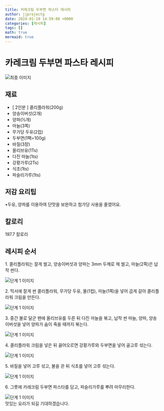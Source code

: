 ```yaml
---
title: 카레크림 두부면 파스타 레시피
author: jjprojectg
date: 2024-01-10 14:59:08 +0000
categories: [레시피]
tags: []
math: true
mermaid: true
---
```

<meta name="og:type" content="website"/>
<meta charset="UTF-8"/>
<div class="header">
  <h1>카레크림 두부면 파스타 레시피</h1>
</div>

<div class="container my-4">
  <div class="row">
    <div class="col-12 col-md-6">
      <div class="recipe-image">
        <img src="https://www.foodsafetykorea.go.kr/common/ecmFileView.do?ecm_file_no=1NxSkgr9AyL" class="step-image" alt="최종 이미지"/>
      </div>
    </div>
    <div class="col-12 col-md-6">
      <div class="ingredients">
        <h2>재료</h2>
        <ul class="card">
          <li> [ 2인분 ] 콜리플라워(200g) </li>
          <li>  양송이버섯(2개) </li>
          <li>  양파(½개) </li>
          <li>  마늘(3쪽) </li>
          <li>  무가당 두유(2컵) </li>
          <li>  두부면(1팩=100g) </li>
          <li>  바질(3장) </li>
          <li>  올리브유(1Ts) </li>
          <li>  다진 마늘(1ts) </li>
          <li>  강황가루(2Ts) </li>
          <li>  식초(1ts) </li>
          <li>  파슬리가루(1ts) </li>
</ul>
      </div>
    </div>
    <div class="col-12 col-md-6">
      <div class="ingredients">
        <h2>저감 요리팁</h2>
        <div class="card"> 
          <p>
            •두유, 양파를 이용하여 단맛을 보완하고 첨가당 사용을 줄였어요.
          </p>
        </div>
      </div>
      <div class="ingredients">
        <h2>칼로리</h2>
        <div class="card"> 
          <p>
            197.7 칼로리
          </p>
        </div>
      </div>
    </div>
  </div>

  <h2 class="my-4">레시피 순서</h2>
  <div class="card recipe-card">
    <div class="card-body recipe-step">
      <p class="card-text step-description">1. 콜리플라워는 잘게 썰고, 양송이버섯과 양파는 3mm 두께로 채 썰고, 마늘(2쪽)은 납작 썬다.</p>
      <img src="https://www.foodsafetykorea.go.kr/common/ecmFileView.do?ecm_file_no=1NxSkgr9H0f" alt="단계 1 이미지" class="step-image"/>
    </div>
  </div>
  <div class="card recipe-card">
    <div class="card-body recipe-step">
      <p class="card-text step-description">2. 믹서에 잘게 썬 콜리플라워, 무가당 두유, 물(1컵), 마늘(1쪽)을 넣어 곱게 갈아 콜리플라워 크림을 만든다.</p>
      <img src="https://www.foodsafetykorea.go.kr/common/ecmFileView.do?ecm_file_no=1NxSkgr9H2L" alt="단계 1 이미지" class="step-image"/>
    </div>
  </div>
  <div class="card recipe-card">
    <div class="card-body recipe-step">
      <p class="card-text step-description">3. 중간 불로 달군 팬에 올리브유를 두른 뒤 다진 마늘을 볶고, 납작 썬 마늘, 양파, 양송이버섯을 넣어 양파가 숨이 죽을 때까지 볶는다.</p>
      <img src="https://www.foodsafetykorea.go.kr/common/ecmFileView.do?ecm_file_no=1NxSkgr9ItS" alt="단계 1 이미지" class="step-image"/>
    </div>
  </div>
  <div class="card recipe-card">
    <div class="card-body recipe-step">
      <p class="card-text step-description">4. 콜리플라워 크림을 넣은 뒤 끓어오르면 강황가루와 두부면을 넣어 골고루 섞는다.</p>
      <img src="https://www.foodsafetykorea.go.kr/common/ecmFileView.do?ecm_file_no=1NxSkgr9IvO" alt="단계 1 이미지" class="step-image"/>
    </div>
  </div>
  <div class="card recipe-card">
    <div class="card-body recipe-step">
      <p class="card-text step-description">5. 바질을 넣어 고루 섞고, 불을 끈 뒤 식초를 넣어 고루 섞는다.</p>
      <img src="https://www.foodsafetykorea.go.kr/common/ecmFileView.do?ecm_file_no=1NxSkgr9Iyi" alt="단계 1 이미지" class="step-image"/>
    </div>
  </div>
  <div class="card recipe-card">
    <div class="card-body recipe-step">
      <p class="card-text step-description">6. 그릇에 카레크림 두부면 파스타를 담고, 파슬리가루를 뿌려 마무리한다.</p>
      <img src="https://www.foodsafetykorea.go.kr/common/ecmFileView.do?ecm_file_no=1NxSkgr9I_5" alt="단계 1 이미지" class="step-image"/>
    </div>
  </div>

</div>
맛있는 요리가 되길 기대하겠습니다.
